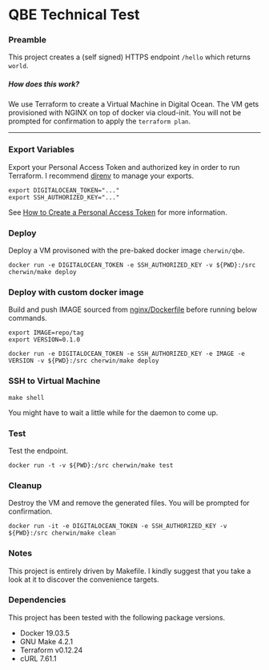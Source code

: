 # QBE Technical Test

### Preamble

This project creates a (self signed) HTTPS endpoint `/hello` which returns `world`.

##### How does this work?

We use Terraform to create a Virtual Machine in Digital Ocean. The VM gets provisioned with NGINX on top of docker via cloud-init. You will not be prompted for confirmation to apply the `terraform plan`.

---
### Export Variables

Export your Personal Access Token and authorized key in order to run Terraform. I recommend [direnv](https://direnv.net/) to manage your exports.

    export DIGITALOCEAN_TOKEN="..."
    export SSH_AUTHORIZED_KEY="..."

See [How to Create a Personal Access Token](https://www.digitalocean.com/docs/apis-clis/api/create-personal-access-token/) for more information.

### Deploy

Deploy a VM provisoned with the pre-baked docker image `cherwin/qbe`.

    docker run -e DIGITALOCEAN_TOKEN -e SSH_AUTHORIZED_KEY -v ${PWD}:/src cherwin/make deploy

### Deploy with custom docker image

Build and push IMAGE sourced from [nginx/Dockerfile](nginx/Dockerfile) before running below commands.

    export IMAGE=repo/tag
    export VERSION=0.1.0

    docker run -e DIGITALOCEAN_TOKEN -e SSH_AUTHORIZED_KEY -e IMAGE -e VERSION -v ${PWD}:/src cherwin/make deploy


### SSH to Virtual Machine

    make shell

You might have to wait a little while for the daemon to come up.

### Test

Test the endpoint.

    docker run -t -v ${PWD}:/src cherwin/make test

### Cleanup

Destroy the VM and remove the generated files. You will be prompted for confirmation.

    docker run -it -e DIGITALOCEAN_TOKEN -e SSH_AUTHORIZED_KEY -v ${PWD}:/src cherwin/make clean

### Notes

This project is entirely driven by Makefile. I kindly suggest that you take a look at it to discover the convenience targets.

### Dependencies

This project has been tested with the following package versions.

* Docker 19.03.5
* GNU Make 4.2.1
* Terraform v0.12.24
* cURL 7.61.1
